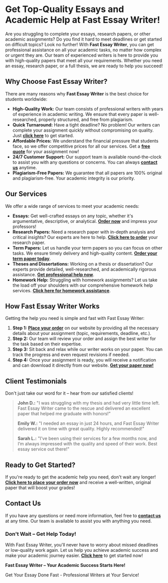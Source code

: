 <h1>Get Top-Quality Essays and Academic Help at Fast Essay Writer!</h1>

<p>Are you struggling to complete your essays, research papers, or other academic assignments? Do you find it hard to meet deadlines or get started on difficult topics? Look no further! With <strong>Fast Essay Writer</strong>, you can get professional assistance on all your academic tasks, no matter how complex or urgent they are. Our team of experienced writers is here to provide you with high-quality papers that meet all your requirements. Whether you need an essay, research paper, or a full thesis, we are ready to help you succeed!</p>

<h2>Why Choose Fast Essay Writer?</h2>
<p>There are many reasons why <strong>Fast Essay Writer</strong> is the best choice for students worldwide:</p>
<ul>
    <li><strong>High-Quality Work:</strong> Our team consists of professional writers with years of experience in academic writing. We ensure that every paper is well-researched, properly structured, and free from plagiarism.</li>
    <li><strong>Quick Turnaround:</strong> Have a tight deadline? No problem! Our writers can complete your assignment quickly without compromising on quality. Just <a href="https://tinyurl.com/topessay?keyword=fast+essay+writer" target="_blank"><strong>click here</strong></a> to get started.</li>
    <li><strong>Affordable Prices:</strong> We understand the financial pressure that students face, so we offer competitive prices for all our services. Get a <a href="https://tinyurl.com/topessay?keyword=fast+essay+writer" target="_blank"><strong>free quote</strong></a> for your assignment now!</li>
    <li><strong>24/7 Customer Support:</strong> Our support team is available round-the-clock to assist you with any questions or concerns. You can always <a href="https://tinyurl.com/topessay?keyword=fast+essay+writer" target="_blank"><strong>contact us</strong></a> anytime.</li>
    <li><strong>Plagiarism-Free Papers:</strong> We guarantee that all papers are 100% original and plagiarism-free. Your academic integrity is our priority.</li>
</ul>

<h2>Our Services</h2>
<p>We offer a wide range of services to meet your academic needs:</p>
<ul>
    <li><strong>Essays:</strong> Get well-crafted essays on any topic, whether it's argumentative, descriptive, or analytical. <a href="https://tinyurl.com/topessay?keyword=fast+essay+writer" target="_blank"><strong>Order now</strong></a> and impress your professors!</li>
    <li><strong>Research Papers:</strong> Need a research paper with in-depth analysis and critical insights? Our experts are here to help. <a href="https://tinyurl.com/topessay?keyword=fast+essay+writer" target="_blank"><strong>Click here to order</strong></a> your research paper.</li>
    <li><strong>Term Papers:</strong> Let us handle your term papers so you can focus on other tasks. We ensure timely delivery and high-quality content. <a href="https://tinyurl.com/topessay?keyword=fast+essay+writer" target="_blank"><strong>Order your term paper today</strong></a>.</li>
    <li><strong>Theses and Dissertations:</strong> Working on a thesis or dissertation? Our experts provide detailed, well-researched, and academically rigorous assistance. <a href="https://tinyurl.com/topessay?keyword=fast+essay+writer" target="_blank"><strong>Get professional help now</strong></a>.</li>
    <li><strong>Homework Help:</strong> Struggling with homework assignments? Let us take the load off your shoulders with our comprehensive homework help services. <a href="https://tinyurl.com/topessay?keyword=fast+essay+writer" target="_blank"><strong>Click here for homework assistance</strong></a>.</li>
</ul>

<h2>How Fast Essay Writer Works</h2>
<p>Getting the help you need is simple and fast with Fast Essay Writer:</p>
<ol>
    <li><strong>Step 1:</strong> <a href="https://tinyurl.com/topessay?keyword=fast+essay+writer" target="_blank"><strong>Place your order</strong></a> on our website by providing all the necessary details about your assignment (topic, requirements, deadline, etc.).</li>
    <li><strong>Step 2:</strong> Our team will review your order and assign the best writer for the task based on their expertise.</li>
    <li><strong>Step 3:</strong> Sit back and relax while our writer works on your paper. You can track the progress and even request revisions if needed.</li>
    <li><strong>Step 4:</strong> Once your assignment is ready, you will receive a notification and can download it directly from our website. <a href="https://tinyurl.com/topessay?keyword=fast+essay+writer" target="_blank"><strong>Get your paper now!</strong></a></li>
</ol>

<h2>Client Testimonials</h2>
<p>Don't just take our word for it – hear from our satisfied clients!</p>
<blockquote>
    <p><strong>John D.:</strong> "I was struggling with my thesis and had very little time left. Fast Essay Writer came to the rescue and delivered an excellent paper that helped me graduate with honors!"</p>
    <p><strong>Emily W.:</strong> "I needed an essay in just 24 hours, and Fast Essay Writer delivered it on time with great quality. Highly recommended!"</p>
    <p><strong>Sarah L.:</strong> "I’ve been using their services for a few months now, and I’m always impressed with the quality and speed of their work. Best essay service out there!"</p>
</blockquote>

<h2>Ready to Get Started?</h2>
<p>If you're ready to get the academic help you need, don't wait any longer! <a href="https://tinyurl.com/topessay?keyword=fast+essay+writer" target="_blank"><strong>Click here to place your order now</strong></a> and receive a well-written, original paper that will boost your grades!</p>

<h2>Contact Us</h2>
<p>If you have any questions or need more information, feel free to <a href="https://tinyurl.com/topessay?keyword=fast+essay+writer" target="_blank"><strong>contact us</strong></a> at any time. Our team is available to assist you with anything you need.</p>

<h3>Don't Wait – Get Help Today!</h3>
<p>With Fast Essay Writer, you'll never have to worry about missed deadlines or low-quality work again. Let us help you achieve academic success and make your academic journey easier. <a href="https://tinyurl.com/topessay?keyword=fast+essay+writer" target="_blank"><strong>Click here</strong></a> to get started now!</p>

<p><strong>Fast Essay Writer – Your Academic Success Starts Here!</strong></p>
Get Your Essay Done Fast - Professional Writers at Your Service!
